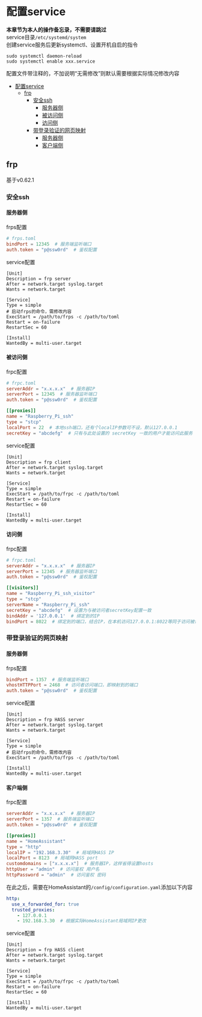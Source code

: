 # 配置service
**本章节为本人的操作备忘录，不需要请跳过**  
service目录`/etc/systemd/system`  
创建service服务后更新systemctl、设置开机自启的指令
```shell
sudo systemctl daemon-reload
sudo systemctl enable xxx.service
```
配置文件带注释的，不加说明“无需修改”则默认需要根据实际情况修改内容

<!-- TOC -->
* [配置service](#配置service)
  * [frp](#frp)
    * [安全ssh](#安全ssh)
      * [服务器侧](#服务器侧)
      * [被访问侧](#被访问侧)
      * [访问侧](#访问侧)
    * [带登录验证的网页映射](#带登录验证的网页映射)
      * [服务器侧](#服务器侧-1)
      * [客户端侧](#客户端侧)
<!-- TOC -->


## frp
基于v0.62.1
### 安全ssh
#### 服务器侧
frps配置
```toml
# frps.toml
bindPort = 12345  # 服务端监听端口
auth.token = "p@ssw0rd"  # 鉴权配置
```
service配置
```text
[Unit]
Description = frp server
After = network.target syslog.target
Wants = network.target

[Service]
Type = simple
# 启动frps的命令，需修改内容
ExecStart = /path/to/frps -c /path/to/toml
Restart = on-failure
RestartSec = 60

[Install]
WantedBy = multi-user.target
```
#### 被访问侧
frpc配置
```toml
# frpc.toml
serverAddr = "x.x.x.x"  # 服务器IP
serverPort = 12345  # 服务器监听端口
auth.token = "p@ssw0rd"  # 鉴权配置

[[proxies]]
name = "Raspberry_Pi_ssh"
type = "stcp"
localPort = 22  # 本地ssh端口，还有个localIP参数可不设，默认127.0.0.1
secretKey = "abcdefg"  # 只有与此处设置的 secretKey 一致的用户才能访问此服务
```
service配置
```text
[Unit]
Description = frp client
After = network.target syslog.target
Wants = network.target

[Service]
Type = simple
ExecStart = /path/to/frpc -c /path/to/toml
Restart = on-failure
RestartSec = 60

[Install]
WantedBy = multi-user.target
```
#### 访问侧
frpc配置
```toml
# frpc.toml
serverAddr = "x.x.x.x"  # 服务器IP
serverPort = 12345  # 服务器监听端口
auth.token = "p@ssw0rd"  # 鉴权配置

[[visitors]]
name = "Raspberry_Pi_ssh_visitor"
type = "stcp"
serverName = "Raspberry_Pi_ssh"
secretKey = "abcdefg"  # 设置为与被访问者secretKey配置一致
bindAddr = '127.0.0.1'  # 绑定到的IP
bindPort = 8022  # 绑定到的端口，结合IP，在本机访问127.0.0.1:8022等同于访问被访问者给定端口
```
### 带登录验证的网页映射
#### 服务器侧
frps配置
```toml
bindPort = 1357  # 服务端监听端口
vhostHTTPPort = 2468  # 访问者访问端口，即映射到的端口
auth.token = "p@ssw0rd"  # 鉴权配置
```
service配置
```text
[Unit]
Description = frp HASS server
After = network.target syslog.target
Wants = network.target

[Service]
Type = simple
# 启动frps的命令，需修改内容
ExecStart = /path/to/frps -c /path/to/toml

[Install]
WantedBy = multi-user.target
```
#### 客户端侧
frpc配置
```toml
serverAddr = "x.x.x.x"  # 服务器IP
serverPort = 1357  # 服务端监听端口
auth.token = "p@ssw0rd"  # 鉴权配置

[[proxies]]
name = "HomeAssistant"
type = "http"
localIP = "192.168.3.30"  # 局域网HASS IP
localPort = 8123  # 局域网HASS port
customdomains = ["x.x.x.x"]  # 服务器IP，这样省得设置hosts
httpUser = "admin"  # 访问鉴权 用户名
httpPassword = "admin"  # 访问鉴权 密码
```
在此之后，需要在HomeAssistant的`/config/configuration.yaml`添加以下内容
```yaml
http:
  use_x_forwarded_for: true
  trusted_proxies:
    - 127.0.0.1
    - 192.168.3.30  # 根据实际HomeAssistant局域网IP更改
```
  
service配置
```text
[Unit]
Description = frp HASS client
After = network.target syslog.target
Wants = network.target

[Service]
Type = simple
ExecStart = /path/to/frpc -c /path/to/toml
Restart = on-failure
RestartSec = 60

[Install]
WantedBy = multi-user.target
```